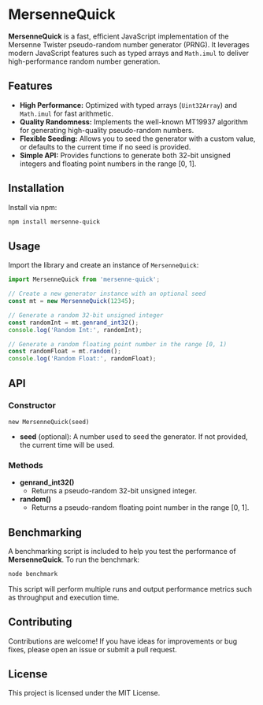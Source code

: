 # MersenneQuick

**MersenneQuick** is a fast, efficient JavaScript implementation of the Mersenne Twister pseudo-random number generator (PRNG). It leverages modern JavaScript features such as typed arrays and `Math.imul` to deliver high-performance random number generation.

## Features

- **High Performance:** Optimized with typed arrays (`Uint32Array`) and `Math.imul` for fast arithmetic.
- **Quality Randomness:** Implements the well-known MT19937 algorithm for generating high-quality pseudo-random numbers.
- **Flexible Seeding:** Allows you to seed the generator with a custom value, or defaults to the current time if no seed is provided.
- **Simple API:** Provides functions to generate both 32-bit unsigned integers and floating point numbers in the range [0, 1].

## Installation

Install via npm:

```bash
npm install mersenne-quick
```

## Usage

Import the library and create an instance of `MersenneQuick`:

```javascript
import MersenneQuick from 'mersenne-quick';

// Create a new generator instance with an optional seed
const mt = new MersenneQuick(12345);

// Generate a random 32-bit unsigned integer
const randomInt = mt.genrand_int32();
console.log('Random Int:', randomInt);

// Generate a random floating point number in the range [0, 1)
const randomFloat = mt.random();
console.log('Random Float:', randomFloat);
```

## API

### Constructor

`new MersenneQuick(seed)`

- **seed** (optional): A number used to seed the generator. If not provided, the current time will be used.

### Methods

- **genrand_int32()**
  - Returns a pseudo-random 32-bit unsigned integer.
- **random()**
  - Returns a pseudo-random floating point number in the range [0, 1].

## Benchmarking

A benchmarking script is included to help you test the performance of **MersenneQuick**. To run the benchmark:

```bash
node benchmark
```

This script will perform multiple runs and output performance metrics such as throughput and execution time.

## Contributing
Contributions are welcome! If you have ideas for improvements or bug fixes, please open an issue or submit a pull request.

## License
This project is licensed under the MIT License.
